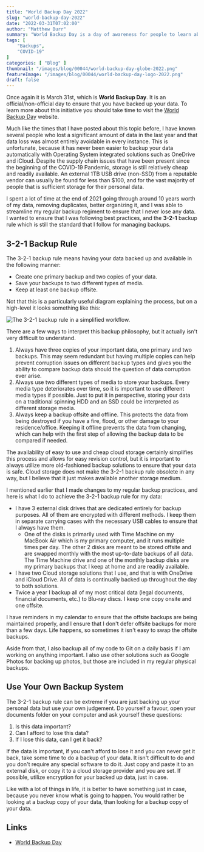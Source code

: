 ```yaml
---
title: "World Backup Day 2022"
slug: "world-backup-day-2022"
date: "2022-03-31T07:02:00"
author: "Matthew Burr"
summary: "World Backup Day is a day of awareness for people to learn about the importance of regular backups of their important data."
tags: [
    "Backups",
    "COVID-19"
]
categories: [ "Blog" ]
thumbnail: "/images/blog/00044/world-backup-day-globe-2022.png"
featureImage: "/images/blog/00044/world-backup-day-logo-2022.png"
draft: false
---
```


Once again it is March 31st, which is **World Backup Day**. It is an official/non-official day to ensure that you have backed up your data. To learn more about this initiative you should take time to visit the [World Backup Day](https://www.worldbackupday.com/) website.

Much like the times that I have posted about this topic before, I have known several people who lost a significant amount of data in the last year and that data loss was almost entirely avoidable in every instance. This is unfortunate, because it has never been easier to backup your data automatically with Operating System integrated solutions such as OneDrive and iCloud. Despite the supply chain issues that have been present since the beginning of the COVID-19 Pandemic, storage is still relatively cheap and readily available. An external 1TB USB drive (non-SSD) from a reputable vendor can usually be found for less than $100, and for the vast majority of people that is sufficient storage for their personal data.

I spent a lot of time at the end of 2021 going through around 10 years worth of my data, removing duplicates, better organizing it, and I was able to streamline my regular backup regiment to ensure that I never lose any data. I wanted to ensure that I was following best practices, and the **3-2-1** backup rule which is still the standard that I follow for managing backups.

## 3-2-1 Backup Rule ##

The 3-2-1 backup rule means having your data backed up and available in the following manner:

* Create one primary backup and two copies of your data.
* Save your backups to two different types of media.
* Keep at least one backup offsite.

Not that this is a particularly useful diagram explaining the process, but on a high-level it looks something like this:

![The 3-2-1 backup rule in a simplified workflow.](/images/blog/00044/321-backup-rule.png)

There are a few ways to interpret this backup philosophy, but it actually isn't very difficult to understand.

1. Always have three copies of your important data, one primary and two backups. This may seem redundant but having multiple copies can help prevent corruption issues on different backup types and gives you the ability to compare backup data should the question of data corruption ever arise.
2. Always use two different types of media to store your backups. Every media type deteriorates over time, so it is important to use different media types if possible. Just to put it in perspective, storing your data on a traditional spinning HDD and an SSD could be interpreted as different storage media.
3. Always keep a backup offsite and offline. This protects the data from being destroyed if you have a fire, flood, or other damage to your residence/office. Keeping it offline prevents the data from changing, which can help with the first step of allowing the backup data to be compared if needed.

The availability of easy to use and cheap cloud storage certainly simplifies this process and allows for easy revision control, but it is important to always utilize more old-fashioned backup solutions to ensure that your data is safe. Cloud storage does not make the 3-2-1 backup rule obsolete in any way, but I believe that it just makes available another storage medium.

I mentioned earlier that I made changes to my regular backup practices, and here is what I do to achieve the 3-2-1 backup rule for my data:

* I have 3 external disk drives that are dedicated entirely for backup purposes. All of them are encrypted with different methods. I keep them in separate carrying cases with the necessary USB cables to ensure that I always have them.
  * One of the disks is primarily used with Time Machine on my MacBook Air which is my primary computer, and it runs multiple times per day. The other 2 disks are meant to be stored offsite and are swapped monthly with the most up-to-date backups of all data. The Time Machine drive and one of the monthly backup disks are my primary backups that I keep at home and are readily available.
* I have two Cloud storage solutions that I use, and that is with OneDrive and iCloud Drive. All of data is continually backed up throughout the day to both solutions.
* Twice a year I backup all of my most critical data (legal documents, financial documents, etc.) to Blu-ray discs. I keep one copy onsite and one offsite.

I have reminders in my calendar to ensure that the offsite backups are being maintained properly, and I ensure that I don't defer offsite backups for more than a few days. Life happens, so sometimes it isn't easy to swap the offsite backups.

Aside from that, I also backup all of my code to Git on a daily basis if I am working on anything important. I also use other solutions such as Google Photos for backing up photos, but those are included in my regular physical backups.

## Use Your Own Backup System ##

The 3-2-1 backup rule can be extreme if you are just backing up your personal data but use your own judgement. Do yourself a favour, open your documents folder on your computer and ask yourself these questions:

1. Is this data important?
2. Can I afford to lose this data?
3. If I lose this data, can I get it back?

If the data is important, if you can't afford to lose it and you can never get it back, take some time to do a backup of your data. It isn't difficult to do and you don't require any special software to do it. Just copy and paste it to an external disk, or copy it to a cloud storage provider and you are set. If possible, utilize encryption for your backed up data, just in case.

Like with a lot of things in life, it is better to have something just in case, because you never know what is going to happen. You would rather be looking at a backup copy of your data, than looking for a backup copy of your data.

## Links ##

* [World Backup Day](https://www.worldbackupday.com/)
